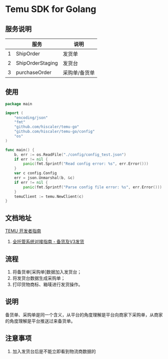 Temu SDK for Golang
===================

## 服务说明

|   | 服务               | 说明      |
|---|------------------|---------|
| 1 | ShipOrder        | 发货单     |
| 2 | ShipOrderStaging | 发货台     |
| 3 | purchaseOrder    | 采购单/备货单 |

## 使用

```go
package main

import (
	"encoding/json"
	"fmt"
	"github.com/hiscaler/temu-go"
	"github.com/hiscaler/temu-go/config"
	"os"
)

func main() {
	b, err := os.ReadFile("./config/config_test.json")
	if err != nil {
		panic(fmt.Sprintf("Read config error: %s", err.Error()))
	}
	var c config.Config
	err = json.Unmarshal(b, &c)
	if err != nil {
		panic(fmt.Sprintf("Parse config file error: %s", err.Error()))
	}
	temuClient := temu.NewClient(c)
}
```

## 文档地址

[TEMU 开发者指南](https://seller.kuajingmaihuo.com/sop/view/634117628601810731)

1. [全托管系统对接指南 - 备货及V3发货](https://seller.kuajingmaihuo.com/sop/view/889973754324016047#YSg2AE)

## 流程

1. 将备货单[采购单]数据加入发货台；
2. 将发货台数据生成采购单；
3. 打印货物商标、箱唛进行发货操作。

## 说明

备货单、采购单是同一个含义，从平台的角度理解是平台向商家下采购单，从商家的角度理解是平台推送过来备货单。

## 注意事项

1. 加入发货台后是不能立即看到物流商数据的